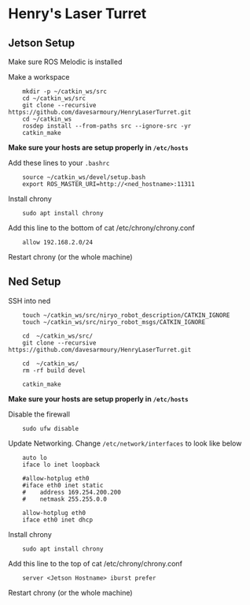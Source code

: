 # Henry's Laser Turret

## Jetson Setup

Make sure ROS Melodic is installed

Make a workspace

        mkdir -p ~/catkin_ws/src
        cd ~/catkin_ws/src
        git clone --recursive https://github.com/davesarmoury/HenryLaserTurret.git
        cd ~/catkin_ws
        rosdep install --from-paths src --ignore-src -yr
        catkin_make

**Make sure your hosts are setup properly in `/etc/hosts`**

Add these lines to your `.bashrc`

        source ~/catkin_ws/devel/setup.bash
        export ROS_MASTER_URI=http://<ned_hostname>:11311
 
Install chrony

        sudo apt install chrony

Add this line to the bottom of cat /etc/chrony/chrony.conf 

        allow 192.168.2.0/24

Restart chrony (or the whole machine)

## Ned Setup

SSH into ned

        touch ~/catkin_ws/src/niryo_robot_description/CATKIN_IGNORE
        touch ~/catkin_ws/src/niryo_robot_msgs/CATKIN_IGNORE

        cd  ~/catkin_ws/src/
        git clone --recursive https://github.com/davesarmoury/HenryLaserTurret.git

        cd  ~/catkin_ws/
        rm -rf build devel

        catkin_make

**Make sure your hosts are setup properly in `/etc/hosts`**

Disable the firewall

        sudo ufw disable

Update Networking. Change `/etc/network/interfaces` to look like below

        auto lo
        iface lo inet loopback

        #allow-hotplug eth0
        #iface eth0 inet static
        #    address 169.254.200.200
        #    netmask 255.255.0.0

        allow-hotplug eth0
        iface eth0 inet dhcp

Install chrony

        sudo apt install chrony

Add this line to the top of cat /etc/chrony/chrony.conf

        server <Jetson Hostname> iburst prefer

Restart chrony (or the whole machine)

